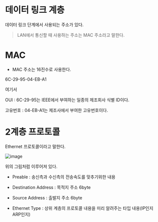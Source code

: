 # 데이터 링크 계층
데이터 링크 단계에서 사용되는 주소가 있다.

> LAN에서 통신할 때 사용하는 주소는 MAC 주소라고 말한다.

# MAC

* MAC 주소는 16진수로 사용한다.

6C-29-95-04-EB-A1

여기서

OUI : 6C-29-95는 IEEE에서 부여하는 일종의 제조회사 식별 ID이다.

고유번호 : 04-EB-A1는 제조사에서 부여한 고유번호이다.

# 2계층 프로토콜

Ethernet 프로토콜이라고 말한다.

![image](https://user-images.githubusercontent.com/79268661/188266157-47866e94-1eee-4be3-ab61-595e8a96ea83.png)


위의 그림처럼 이루어져 있다.

* Preable : 송신측과 수신측의 전송속도를 맞추기위한 내용

* Destination Address : 목적지 주소 6byte

* Source Address : 출발지 주소 6byte

* Ethernet Type : 상위 계층의 프로토콜 내용을 미리 알려주는 타입 내용(IP인지 ARP인지)







